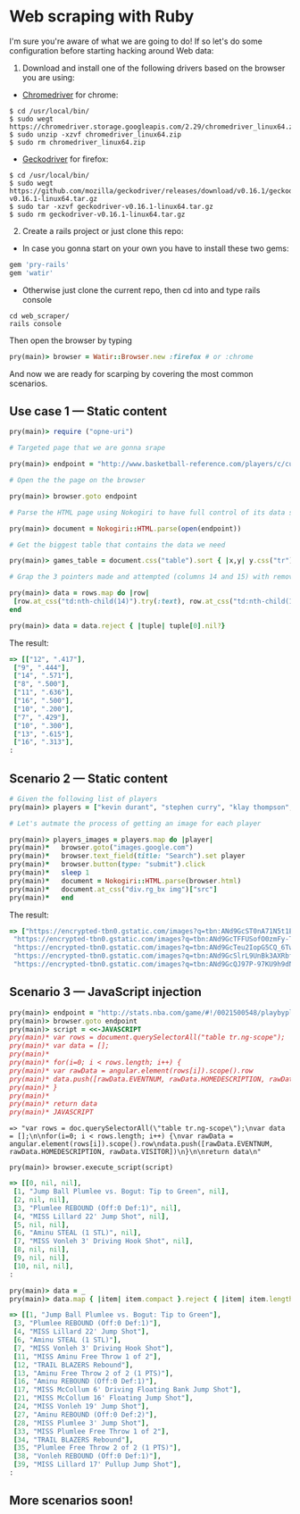 # Web scraping with Ruby 

I'm sure you're aware of what we are going to do! If so let's do some configuration before starting hacking around Web data:

1. Download and install one of the following drivers based on the browser you are using:

* [Chromedriver](https://chromedriver.storage.googleapis.com/index.html?path=2.29/) for chrome: 

```
$ cd /usr/local/bin/
$ sudo wegt https://chromedriver.storage.googleapis.com/2.29/chromedriver_linux64.zip
$ sudo unzip -xzvf chromedriver_linux64.zip
$ sudo rm chromedriver_linux64.zip
```
* [Geckodriver](https://github.com/mozilla/geckodriver/releases) for firefox:  

```
$ cd /usr/local/bin/
$ sudo wegt https://github.com/mozilla/geckodriver/releases/download/v0.16.1/geckodriver-v0.16.1-linux64.tar.gz
$ sudo tar -xzvf geckodriver-v0.16.1-linux64.tar.gz
$ sudo rm geckodriver-v0.16.1-linux64.tar.gz
```

2. Create a rails project or just clone this repo:

* In case you gonna start on your own you have to install these two gems:

```ruby
gem 'pry-rails'
gem 'watir'
```

* Otherwise just clone the current repo, then cd into and type rails console 

```linux
cd web_scraper/
rails console
```
Then open the browser by typing

```ruby 
pry(main)> browser = Watir::Browser.new :firefox # or :chrome
```

And now we are ready for scarping by covering the most common scenarios.

## Use case 1 — Static content

```ruby
pry(main)> require ("opne-uri")

# Targeted page that we are gonna srape 

pry(main)> endpoint = "http://www.basketball-reference.com/players/c/curryst01/gamelog/2016/"

# Open the the page on the browser

pry(main)> browser.goto endpoint

# Parse the HTML page using Nokogiri to have full control of its data structure (string representation of HTML)

pry(main)> document = Nokogiri::HTML.parse(open(endpoint))

# Get the biggest table that contains the data we need 

pry(main)> games_table = document.css("table").sort { |x,y| y.css("tr").count <=> x.css("tr").count }.first

# Grap the 3 pointers made and attempted (columns 14 and 15) with removing null values

pry(main)> data = rows.map do |row|
 [row.at_css("td:nth-child(14)").try(:text), row.at_css("td:nth-child(15)").try(:text)]
end 

pry(main)> data = data.reject { |tuple| tuple[0].nil?}

```
The result:

```ruby
=> [["12", ".417"],
 ["9", ".444"],
 ["14", ".571"],
 ["8", ".500"],
 ["11", ".636"],
 ["16", ".500"],
 ["10", ".200"],
 ["7", ".429"],
 ["10", ".300"],
 ["13", ".615"],
 ["16", ".313"],
:
```


## Scenario 2 — Static content

```ruby
# Given the following list of players 
pry(main)> players = ["kevin durant", "stephen curry", "klay thompson", "david west", "ian clark"]

# Let's autmate the process of getting an image for each player 

pry(main)> players_images = players.map do |player|
pry(main)*   browser.goto("images.google.com")
pry(main)*   browser.text_field(title: "Search").set player
pry(main)*   browser.button(type: "submit").click
pry(main)*   sleep 1
pry(main)*   document = Nokogiri::HTML.parse(browser.html)
pry(main)*   document.at_css("div.rg_bx img")["src"]
pry(main)*   end
```

The result:

```ruby
=> ["https://encrypted-tbn0.gstatic.com/images?q=tbn:ANd9GcST0nA71N5t1EuWShgB6kcQWp9gITcbWj1ozRHPAOkg5VJO83nKJU82xgvH",
 "https://encrypted-tbn0.gstatic.com/images?q=tbn:ANd9GcTFFUSofO0zmFy-TVW_ShD4WB724mitg59M2Y8Qh7rJuCUqB8XwGpgVGxbP",
 "https://encrypted-tbn0.gstatic.com/images?q=tbn:ANd9GcTeu2IopG5CQ_6TwTxtTtpG9Mtb9j55nJXN83Y8wjzepo4KThkfRJRcYU44",
 "https://encrypted-tbn0.gstatic.com/images?q=tbn:ANd9GcSlrL9UnBk3AXRbfQ-hnIQ9LFoRJrdbswwXWfE2M99ZMlly-1JFJC_EPoD1",
 "https://encrypted-tbn0.gstatic.com/images?q=tbn:ANd9GcQJ97P-97KU9h9dN1pCkJmHDSAve2tWtBdvgW-TvEtPYzB-IEGTEUO2Hqxk"]
```

## Scenario 3 — JavaScript injection

```ruby
pry(main)> endpoint = "http://stats.nba.com/game/#!/0021500548/playbyplay/"
pry(main)> browser.goto endpoint
pry(main)> script = <<-JAVASCRIPT
pry(main)* var rows = document.querySelectorAll("table tr.ng-scope");
pry(main)* var data = [];
pry(main)* 
pry(main)* for(i=0; i < rows.length; i++) {
pry(main)* var rawData = angular.element(rows[i]).scope().row
pry(main)* data.push([rawData.EVENTNUM, rawData.HOMEDESCRIPTION, rawData.VISITOR])
pry(main)* }
pry(main)* 
pry(main)* return data
pry(main)* JAVASCRIPT
```
```
=> "var rows = doc.querySelectorAll(\"table tr.ng-scope\");\nvar data = [];\n\nfor(i=0; i < rows.length; i++) {\nvar rawData = angular.element(rows[i]).scope().row\ndata.push([rawData.EVENTNUM, rawData.HOMEDESCRIPTION, rawData.VISITOR])\n}\n\nreturn data\n"
```

```
pry(main)> browser.execute_script(script)
```

```ruby
=> [[0, nil, nil],
 [1, "Jump Ball Plumlee vs. Bogut: Tip to Green", nil],
 [2, nil, nil],
 [3, "Plumlee REBOUND (Off:0 Def:1)", nil],
 [4, "MISS Lillard 22' Jump Shot", nil],
 [5, nil, nil],
 [6, "Aminu STEAL (1 STL)", nil],
 [7, "MISS Vonleh 3' Driving Hook Shot", nil],
 [8, nil, nil],
 [9, nil, nil],
 [10, nil, nil],
:
```

```ruby
pry(main)> data = _
pry(main)> data.map { |item| item.compact }.reject { |item| item.length == 1 }
```

```ruby
=> [[1, "Jump Ball Plumlee vs. Bogut: Tip to Green"],
 [3, "Plumlee REBOUND (Off:0 Def:1)"],
 [4, "MISS Lillard 22' Jump Shot"],
 [6, "Aminu STEAL (1 STL)"],
 [7, "MISS Vonleh 3' Driving Hook Shot"],
 [11, "MISS Aminu Free Throw 1 of 2"],
 [12, "TRAIL BLAZERS Rebound"],
 [13, "Aminu Free Throw 2 of 2 (1 PTS)"],
 [16, "Aminu REBOUND (Off:0 Def:1)"],
 [17, "MISS McCollum 6' Driving Floating Bank Jump Shot"],
 [21, "MISS McCollum 16' Floating Jump Shot"],
 [24, "MISS Vonleh 19' Jump Shot"],
 [27, "Aminu REBOUND (Off:0 Def:2)"],
 [28, "MISS Plumlee 3' Jump Shot"],
 [33, "MISS Plumlee Free Throw 1 of 2"],
 [34, "TRAIL BLAZERS Rebound"],
 [35, "Plumlee Free Throw 2 of 2 (1 PTS)"],
 [38, "Vonleh REBOUND (Off:0 Def:1)"],
 [39, "MISS Lillard 17' Pullup Jump Shot"],
:
```

## More scenarios soon!
